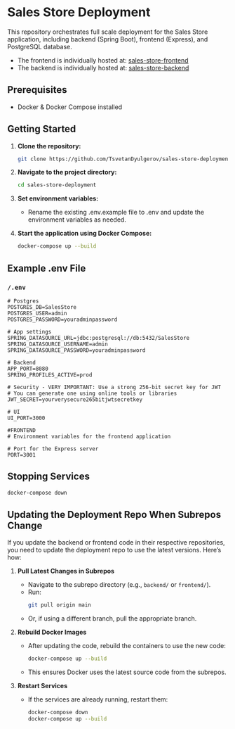 # Sales Store Deployment

This repository orchestrates full scale deployment for the Sales Store application, including backend (Spring Boot), frontend (Express), and PostgreSQL database.

- The frontend is individually hosted at: [sales-store-frontend](https://github.com/TsvetanDyulgerov/sales-store-frontend)
- The backend is individually hosted at: [sales-store-backend](https://github.com/TsvetanDyulgerov/sales-store-backend)


## Prerequisites
- Docker & Docker Compose installed

## Getting Started

1. **Clone the repository:**
   ```sh
   git clone https://github.com/TsvetanDyulgerov/sales-store-deployment
   
2. **Navigate to the project directory:**
   ```sh
   cd sales-store-deployment
   ```
   
3. **Set environment variables:**

    - Rename the existing .env.example file to .env and update the environment variables as needed.


4. **Start the application using Docker Compose:**
   ```sh
   docker-compose up --build
   ```



## Example .env File


### `/.env`
```# BACKEND
# Postgres
POSTGRES_DB=SalesStore
POSTGRES_USER=admin
POSTGRES_PASSWORD=youradminpassword

# App settings
SPRING_DATASOURCE_URL=jdbc:postgresql://db:5432/SalesStore
SPRING_DATASOURCE_USERNAME=admin
SPRING_DATASOURCE_PASSWORD=youradminpassword

# Backend
APP_PORT=8080
SPRING_PROFILES_ACTIVE=prod

# Security - VERY IMPORTANT: Use a strong 256-bit secret key for JWT
# You can generate one using online tools or libraries
JWT_SECRET=yourverysecure265bitjwtsecretkey

# UI
UI_PORT=3000

#FRONTEND
# Environment variables for the frontend application

# Port for the Express server
PORT=3001

```


## Stopping Services
```sh
docker-compose down
```

## Updating the Deployment Repo When Subrepos Change

If you update the backend or frontend code in their respective repositories, you need to update the deployment repo to use the latest versions. Here’s how:

1. **Pull Latest Changes in Subrepos**
   - Navigate to the subrepo directory (e.g., `backend/` or `frontend/`).
   - Run:
     ```sh
     git pull origin main
     ```
   - Or, if using a different branch, pull the appropriate branch.


2. **Rebuild Docker Images**
   - After updating the code, rebuild the containers to use the new code:
     ```sh
     docker-compose up --build
     ```
   - This ensures Docker uses the latest source code from the subrepos.

3. **Restart Services**
   - If the services are already running, restart them:
     ```sh
     docker-compose down
     docker-compose up --build
     ```

